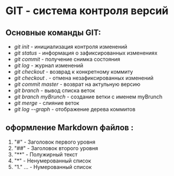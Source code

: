 # GIT - система контроля версий

## Основные команды GIT:
* *git init* - инициализация контроля изменений
* *git status* - информация о зафиксированных изменениях
* *git commit* - получение снимка состояния
* *git log* - журнал изменений
* *git checkout* - возврад к конкретному коммиту
* *git checkout .* - отмена незафиксированных изменений
* *git commit master* - возврат на актульную версию
* *git branch* - вывод списка веток
* *git branch myBrunch* - создание ветки с именем myBrunch
* *git merge* - слияние веток
* *git log --graph* - отображение дерева коммитов

## оформление Markdown файлов :

1. "#" - Заголовок первого уровня
2. "##" - Заголовок второго уровня
3. "**" - Полужирный текст
4. "*" - Ненумерованный список
3. "1." ... - Нумерованный список